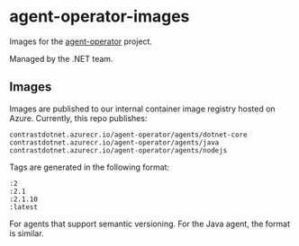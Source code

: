 # agent-operator-images

Images for the [agent-operator](https://github.com/Contrast-Security-Inc/agent-operator) project.

Managed by the .NET team.

## Images

Images are published to our internal container image registry hosted on Azure. Currently, this repo publishes:

```
contrastdotnet.azurecr.io/agent-operator/agents/dotnet-core
contrastdotnet.azurecr.io/agent-operator/agents/java
contrastdotnet.azurecr.io/agent-operator/agents/nodejs
```

Tags are generated in the following format:

```
:2
:2.1
:2.1.10
:latest
```

For agents that support semantic versioning. For the Java agent, the format is similar.
